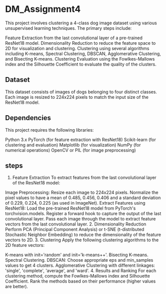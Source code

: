 # DM_Assignment4
This project involves clustering a 4-class dog image dataset using various unsupervised learning techniques. The primary steps include:

Feature Extraction from the last convolutional layer of a pre-trained ResNet18 model.
Dimensionality Reduction to reduce the feature space to 2D for visualization and clustering.
Clustering using several algorithms including K-means, Spectral Clustering, DBSCAN, Agglomerative Clustering, and Bisecting K-means.
Clustering Evaluation using the Fowlkes-Mallows index and the Silhouette Coefficient to evaluate the quality of the clusters.
## Dataset
This dataset consists of images of dogs belonging to four distinct classes. Each image is resized to 224x224 pixels to match the input size of the ResNet18 model.
## Dependencies
This project requires the following libraries:

Python 3.x
PyTorch (for feature extraction with ResNet18)
Scikit-learn (for clustering and evaluation)
Matplotlib (for visualization)
NumPy (for numerical operations)
OpenCV or PIL (for image preprocessing)
## steps
1. Feature Extraction
To extract features from the last convolutional layer of the ResNet18 model:

Image Preprocessing:
Resize each image to 224x224 pixels.
Normalize the pixel values to have a mean of 0.485, 0.456, 0.406 and a standard deviation of 0.229, 0.224, 0.225 (as used in ImageNet).
Extract Features using ResNet18:
Load the pre-trained ResNet18 model from PyTorch's torchvision.models.
Register a forward hook to capture the output of the last convolutional layer.
Pass each image through the model to extract feature vectors from the last convolutional layer.
2. Dimensionality Reduction
Perform PCA (Principal Component Analysis) or t-SNE (t-distributed Stochastic Neighbor Embedding) to reduce the dimensionality of the feature vectors to 2D.
3. Clustering
Apply the following clustering algorithms to the 2D feature vectors:

K-means with init='random' and init='k-means++'.
Bisecting K-means.
Spectral Clustering.
DBSCAN: Choose appropriate eps and min_samples values to get 4 clusters.
Agglomerative Clustering with different linkages: 'single', 'complete', 'average', and 'ward'.
4. Results and Ranking
For each clustering method, compute the Fowlkes-Mallows index and Silhouette Coefficient. Rank the methods based on their performance (higher values are better).

